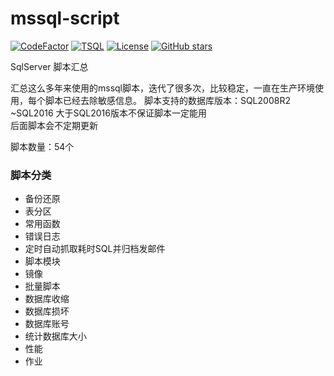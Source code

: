# mssql-script
[![CodeFactor](https://www.codefactor.io/repository/github/xiaohuazi123/mssql-script/badge)](https://www.codefactor.io/repository/github/xiaohuazi123/mssql-script)
[![TSQL](https://img.shields.io/badge/language-TSQL-blue.svg "TSQL")](https://zh.wikipedia.org/wiki/Transact-SQL)
[![License](https://img.shields.io/badge/License-Apache%202.0-blue.svg "Apache2.0")](https://github.com/xiaohuazi123/mssql-script/blob/master/LICENSE)
[![GitHub stars](https://img.shields.io/github/stars/xiaohuazi123/mssql-script.svg?label=Stars&logo=github "stars")](https://github.com/xiaohuazi123/mssql-script)
  

SqlServer 脚本汇总



汇总这么多年来使用的mssql脚本，迭代了很多次，比较稳定，一直在生产环境使用，每个脚本已经去除敏感信息。
脚本支持的数据库版本：SQL2008R2 ~SQL2016
大于SQL2016版本不保证脚本一定能用  
后面脚本会不定期更新

  
脚本数量：54个  




### 脚本分类 

- 备份还原 
- 表分区
- 常用函数
- 错误日志
- 定时自动抓取耗时SQL并归档发邮件
- 脚本模块
- 镜像
- 批量脚本
- 数据库收缩
- 数据库损坏
- 数据库账号
- 统计数据库大小
- 性能
- 作业


